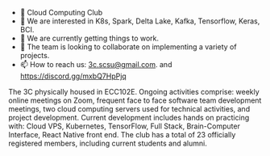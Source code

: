 - 👋 Cloud Computing Club
- 👀 We are interested in K8s, Spark, Delta Lake, Kafka, Tensorflow, Keras, BCI.
- 🌱 We are currently getting things to work.
- 💞️ The team is looking to collaborate on implementing a variety of projects.
- 📫 How to reach us: 3c.scsu@gmail.com. and https://discord.gg/mxbQ7HpPjq

The 3C physically housed in ECC102E. Ongoing activities comprise: weekly online meetings on Zoom, frequent face to face software team development meetings, two cloud computing servers used for technical activities, and project development. Current development includes hands on practicing with: Cloud VPS, Kubernetes, TensorFlow, Full Stack, Brain-Computer Interface, React Native front end. The club has a total of 23 officially registered members, including current students and alumni.
<!---
3C-SCSU/3C-SCSU is a ✨ special ✨ repository because its `README.md` (this file) appears on your GitHub profile.
You can click the Preview link to take a look at your changes.
--->
